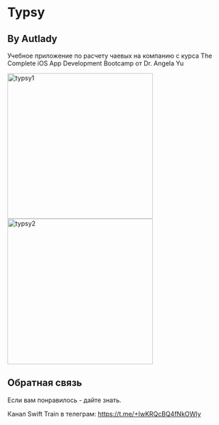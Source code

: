# Typsy
## By Autlady 

Учебное приложение по расчету чаевых на компанию c курса The Complete iOS App Development Bootcamp от Dr. Angela Yu 

<img width="327" alt="typsy1" src="https://user-images.githubusercontent.com/98653699/165828973-6cfdf3df-8f4f-401a-979e-ab93dd05f203.png">

<img width="327" alt="typsy2" src="https://user-images.githubusercontent.com/98653699/165829100-ca3156e0-3595-4cc5-a04b-32bb5414a582.png">


## Обратная связь

Если вам понравилось - дайте знать. 

Канал Swift Train в телеграм: 
https://t.me/+IwKRQcBQ4fNkOWIy
